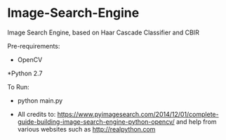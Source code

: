# Image-Search-Engine
Image Search Engine, based on Haar Cascade Classifier and CBIR  

Pre-requirements:
* OpenCV 

*Python 2.7

To Run:

* python main.py <name of image to identify>

* All credits to: https://www.pyimagesearch.com/2014/12/01/complete-guide-building-image-search-engine-python-opencv/ and help from various websites such as http://realpython.com
